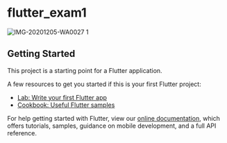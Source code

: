 # flutter_exam1

![IMG-20201205-WA0027 1](https://user-images.githubusercontent.com/74317544/101245047-0aa26380-36bf-11eb-9c11-98fb175ffcba.jpg)

## Getting Started

This project is a starting point for a Flutter application.

A few resources to get you started if this is your first Flutter project:

- [Lab: Write your first Flutter app](https://flutter.dev/docs/get-started/codelab)
- [Cookbook: Useful Flutter samples](https://flutter.dev/docs/cookbook)

For help getting started with Flutter, view our
[online documentation](https://flutter.dev/docs), which offers tutorials,
samples, guidance on mobile development, and a full API reference.
